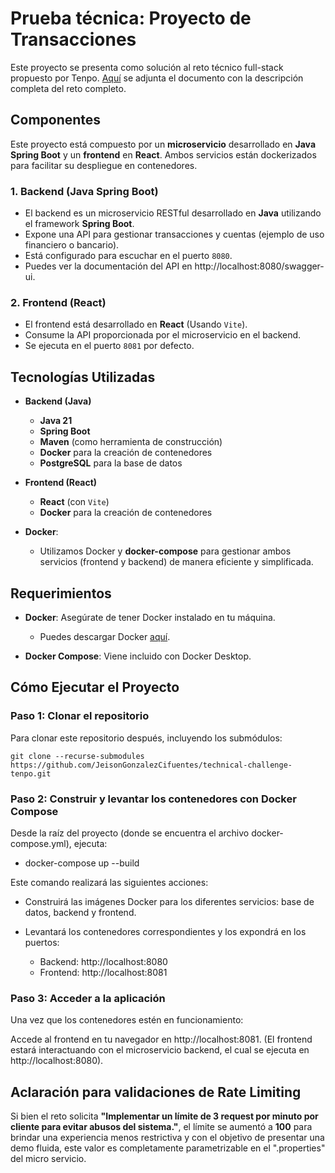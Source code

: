 # Prueba técnica: Proyecto de Transacciones

Este proyecto se presenta como solución al reto técnico full-stack propuesto por Tenpo. [Aquí](./challenge-fullstack-2025.pdf) se adjunta el documento con la descripción completa del reto completo.


## Componentes
Este proyecto está compuesto por un **microservicio** desarrollado en **Java Spring Boot** y un **frontend** en **React**. Ambos servicios están dockerizados para facilitar su despliegue en contenedores. 

### 1. **Backend (Java Spring Boot)**
   - El backend es un microservicio RESTful desarrollado en **Java** utilizando el framework **Spring Boot**.
   - Expone una API para gestionar transacciones y cuentas (ejemplo de uso financiero o bancario).
   - Está configurado para escuchar en el puerto `8080`.
   - Puedes ver la documentación del API en http://localhost:8080/swagger-ui.

### 2. **Frontend (React)**
   - El frontend está desarrollado en **React** (Usando `Vite`).
   - Consume la API proporcionada por el microservicio en el backend.
   - Se ejecuta en el puerto `8081` por defecto.

## Tecnologías Utilizadas

- **Backend (Java)**
  - **Java 21**
  - **Spring Boot**
  - **Maven** (como herramienta de construcción)
  - **Docker** para la creación de contenedores
  - **PostgreSQL** para la base de datos

- **Frontend (React)**
  - **React** (con `Vite`)
  - **Docker** para la creación de contenedores

- **Docker**:
  - Utilizamos Docker y **docker-compose** para gestionar ambos servicios (frontend y backend) de manera eficiente y simplificada.

## Requerimientos

- **Docker**: Asegúrate de tener Docker instalado en tu máquina.
  - Puedes descargar Docker [aquí](https://www.docker.com/products/docker-desktop).

- **Docker Compose**: Viene incluido con Docker Desktop.

## Cómo Ejecutar el Proyecto

### Paso 1: Clonar el repositorio

Para clonar este repositorio después, incluyendo los submódulos:

```git clone --recurse-submodules https://github.com/JeisonGonzalezCifuentes/technical-challenge-tenpo.git```



### Paso 2: Construir y levantar los contenedores con Docker Compose
Desde la raíz del proyecto (donde se encuentra el archivo docker-compose.yml), ejecuta:

- docker-compose up --build

Este comando realizará las siguientes acciones:

- Construirá las imágenes Docker para los diferentes servicios: base de datos, backend y frontend.

- Levantará los contenedores correspondientes y los expondrá en los puertos:

  - Backend: http://localhost:8080
  - Frontend: http://localhost:8081

### Paso 3: Acceder a la aplicación
Una vez que los contenedores estén en funcionamiento:

Accede al frontend en tu navegador en http://localhost:8081.
(El frontend estará interactuando con el microservicio backend, el cual se ejecuta en http://localhost:8080).

## Aclaración para validaciones de Rate Limiting

Si bien el reto solicita **"Implementar un límite de 3 request por minuto por cliente para evitar abusos del sistema."**, el límite se aumentó a **100** para brindar una experiencia menos restrictiva y con el objetivo de presentar una demo fluida, este valor es completamente parametrizable en el ".properties" del micro servicio.
